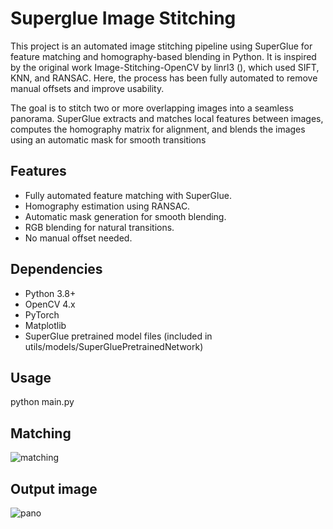 # Superglue Image Stitching

This project is an automated image stitching pipeline using SuperGlue for feature matching and homography-based blending in Python. It is inspired by the original work Image-Stitching-OpenCV by linrl3 (), which used SIFT, KNN, and RANSAC. Here, the process has been fully automated to remove manual offsets and improve usability.


The goal is to stitch two or more overlapping images into a seamless panorama. SuperGlue extracts and matches local features between images, computes the homography matrix for alignment, and blends the images using an automatic mask for smooth transitions

## Features
- Fully automated feature matching with SuperGlue.
- Homography estimation using RANSAC.
- Automatic mask generation for smooth blending.
- RGB blending for natural transitions.
- No manual offset needed.

## Dependencies
- Python 3.8+
- OpenCV 4.x
- PyTorch
- Matplotlib
- SuperGlue pretrained model files (included in utils/models/SuperGluePretrainedNetwork)

## Usage
python main.py

## Matching 
![matching](https://github.com/linrl3/Image-Stitching-OpenCV/blob/master/images/matching.jpg)

## Output image
![pano](https://github.com/linrl3/Image-Stitching-OpenCV/blob/master/images/panorama.jpg)